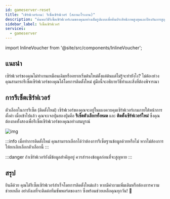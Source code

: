 ```yaml
---
id: gameserver-reset
title: "เซิร์ฟเวอร์เกม: รีเซ็ตเซิร์ฟเวอร์ (สถานะโรงงาน)"
description: "ค้นพบวิธีรีเซ็ตเซิร์ฟเวอร์เกมของคุณอย่างเต็มรูปแบบเพื่อคืนประสิทธิภาพสูงสุดและป้องกันการสูญหายของข้อมูล → เรียนรู้เพิ่มเติมตอนนี้"
sidebar_label: รีเซ็ตเซิร์ฟเวอร์
services:
  - gameserver
---
```


import InlineVoucher from '@site/src/components/InlineVoucher';

## แนะนำ

เซิร์ฟเวอร์ของคุณไม่ทำงานเหมือนเดิมหรืออยากเริ่มต้นใหม่ตั้งแต่ต้นแต่ไม่รู้จะทำยังไง? ไม่ต้องห่วง คุณสามารถรีเซ็ตเซิร์ฟเวอร์ของคุณได้โดยการติดตั้งใหม่ คู่มือนี้จะอธิบายวิธีทำและสิ่งที่ต้องพิจารณา

## การรีเซ็ตเซิร์ฟเวอร์

ตัวเลือกในการรีเซ็ต (ติดตั้งใหม่) เซิร์ฟเวอร์ของคุณจะอยู่ในแผงควบคุมเซิร์ฟเวอร์เกมภายใต้หน้าการตั้งค่า เมื่อเข้าไปแล้ว คุณจะเจอปุ่มสองปุ่มคือ **รีเซ็ตตัวเลือกทั้งหมด** และ **ติดตั้งเซิร์ฟเวอร์ใหม่** ซึ่งคุณต้องกดทั้งสองเพื่อรีเซ็ตเซิร์ฟเวอร์ของคุณอย่างสมบูรณ์

![img](https://screensaver01.zap-hosting.com/index.php/s/H8Y9Tz8imigEBDZ/download)

:::info
เมื่อทำการติดตั้งใหม่ คุณสามารถเลือกได้ว่าต้องการรีเซ็ตฐานข้อมูลด้วยหรือไม่ หากไม่ต้องการ ให้ยกเลิกเลือกตัวเลือกนี้
:::

:::danger
ถ้าเซิร์ฟเวอร์ยังมีข้อมูลสำคัญอยู่ ควรสำรองข้อมูลก่อนที่จะสูญหาย
:::

## สรุป

ยินดีด้วย คุณได้รีเซ็ตเซิร์ฟเวอร์สำเร็จโดยการติดตั้งใหม่แล้ว หากมีคำถามเพิ่มเติมหรือต้องการความช่วยเหลือ อย่าลังเลที่จะติดต่อทีมซัพพอร์ตของเรา ซึ่งพร้อมช่วยเหลือคุณทุกวัน! 🙂




<InlineVoucher />
